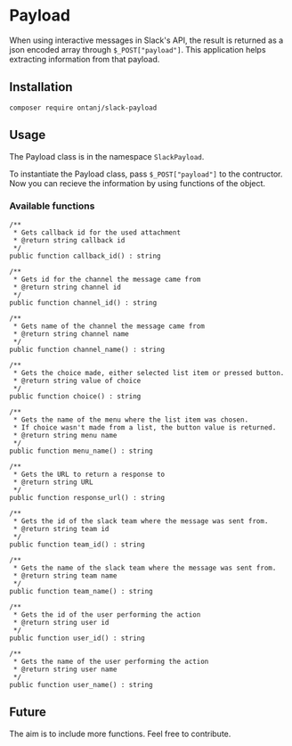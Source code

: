 # Payload

When using interactive messages in Slack's API, the result is returned as a json encoded array through `$_POST["payload"]`. This application helps extracting information from that payload.

## Installation

`composer require ontanj/slack-payload`

## Usage 

The Payload class is in the namespace `SlackPayload`.

To instantiate the Payload class, pass `$_POST["payload"]` to the contructor.
Now you can recieve the information by using functions of the object.

### Available functions
```
/**
 * Gets callback id for the used attachment
 * @return string callback id
 */
public function callback_id() : string

/**
 * Gets id for the channel the message came from
 * @return string channel id
 */
public function channel_id() : string

/**
 * Gets name of the channel the message came from
 * @return string channel name
 */
public function channel_name() : string

/**
 * Gets the choice made, either selected list item or pressed button.
 * @return string value of choice
 */
public function choice() : string

/**
 * Gets the name of the menu where the list item was chosen.
 * If choice wasn't made from a list, the button value is returned.
 * @return string menu name
 */
public function menu_name() : string

/**
 * Gets the URL to return a response to
 * @return string URL
 */
public function response_url() : string

/**
 * Gets the id of the slack team where the message was sent from.
 * @return string team id
 */
public function team_id() : string

/**
 * Gets the name of the slack team where the message was sent from.
 * @return string team name
 */
public function team_name() : string

/**
 * Gets the id of the user performing the action
 * @return string user id
 */
public function user_id() : string

/**
 * Gets the name of the user performing the action
 * @return string user name
 */
public function user_name() : string
```

## Future

The aim is to include more functions. Feel free to contribute.
